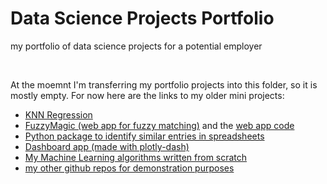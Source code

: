 # Data Science Projects Portfolio
my portfolio of data science projects for a potential employer

<br>

At the moemnt I'm transferring my portfolio projects into this folder, so it is mostly empty.
For now here are the links to my older mini projects:

- [KNN Regression](https://github.com/leztien/portfolio-project-knn-regression)
- [FuzzyMagic (web app for fuzzy matching)](http://www.fuzzymagic.eu/) and the [web app code](https://github.com/leztien/FuzzyMagic)
- [Python package to identify similar entries in spreadsheets](https://github.com/leztien/FuzzyMagic/tree/main/fuzzyspreadsheets)
- [Dashboard app (made with plotly-dash)](https://github.com/leztien/plotly-dashboard)
- [My Machine Learning algorithms written from scratch](https://github.com/leztien/machine_learning_algorithms)
- [my other github repos for demonstration purposes](https://github.com/leztien)
